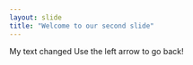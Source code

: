 ```yaml
---
layout: slide
title: "Welcome to our second slide"
---
```

My text changed
Use the left arrow to go back!
